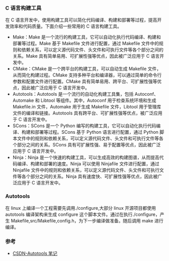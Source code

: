 ### C 语言构建工具

在 C 语言开发中，使用构建工具可以简化代码编译、构建和部署等过程，提高开发效率和代码质量。下面介绍一些常用的 C 语言构建工具。

- Make：Make 是一个流行的构建工具，它可以自动化执行代码编译、构建和部署等过程。Make 基于 Makefile 文件进行配置，通过 Makefile 文件中的规则和依赖关系，可以定义源代码文件、头文件和可执行文件等各个部分之间的关系。Make 具有简单易用、可扩展性强等优点，因此被广泛应用于 C 语言开发中。
- CMake：CMake 是一个跨平台的构建工具，可以自动生成 Makefile 文件，从而简化构建过程。CMake 支持多种平台和编译器，可以通过简单的命令行参数和配置文件进行配置。CMake 具有简单易用、跨平台、可扩展性强等优点，因此被广泛应用于 C 语言开发中。
- Autotools：Autotools 是一个流行的自动化构建工具集，包括 Autoconf、Automake 和 Libtool 等组件。其中，Autoconf 用于检查系统环境和生成 Makefile.in 文件，Automake 用于生成 Makefile 文件，Libtool 用于管理库文件的编译和链接。Autotools 具有跨平台、可扩展性强等优点，被广泛应用于 C 语言开发中。
- SCons：SCons 是一个 Python 编写的构建工具，它可以自动化执行代码编译、构建和部署等过程。SCons 基于 Python 语言进行配置，通过 Python 脚本文件中的规则和依赖关系，可以定义源代码文件、头文件和可执行文件等各个部分之间的关系。SCons 具有可扩展性强、易于配置等优点，因此被广泛应用于 C 语言开发中。
- Ninja：Ninja 是一个快速的构建工具，可以生成高效的构建图谱，从而提高代码编译、构建和部署的速度。Ninja 可以使用 Ninjafile 文件进行配置，通过 Ninjafile 文件中的规则和依赖关系，可以定义源代码文件、头文件和可执行文件等各个部分之间的关系。Ninja 具有速度快、可扩展性强等优点，因此被广泛应用于 C 语言开发中。

### Autotools

在 linux 上编译一个工程需要先调用./configure,大部分 linux 开源项目都使用 autotools 编译架构来生成 configure 这个脚本文件。通过在执行./configure，产生 Makefile,src/Makefile,config.h，为下一步编译做准备。随后调用 make 进行编译。

### 参考

- [CSDN-Autotools 笔记](https://blog.csdn.net/qq_27870421/article/details/99621737)
